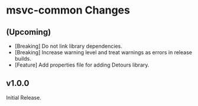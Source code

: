 # msvc-common Changes

## (Upcoming)
- [Breaking] Do not link library dependencies.
- [Breaking] Increase warning level and treat warnings as errors in release builds.
- [Feature] Add properties file for adding Detours library.

## v1.0.0
Initial Release.